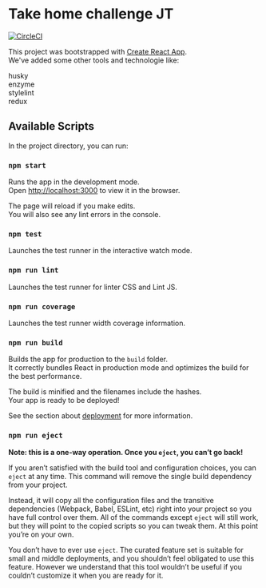 # Take home challenge JT

[![CircleCI](https://circleci.com/gh/GuillaumeBarreau/take-come-challenge-jt-react/tree/master.svg?style=svg)](https://circleci.com/gh/GuillaumeBarreau/take-come-challenge-jt-react/tree/master)

This project was bootstrapped with [Create React App](https://github.com/facebook/create-react-app).<br />
We've added some other tools and technologie like:

husky<br />
enzyme<br />
stylelint<br />
redux<br />

## Available Scripts

In the project directory, you can run:

### `npm start`

Runs the app in the development mode.<br />
Open [http://localhost:3000](http://localhost:3000) to view it in the browser.

The page will reload if you make edits.<br />
You will also see any lint errors in the console.

### `npm test`

Launches the test runner in the interactive watch mode.<br />

### `npm run lint`

Launches the test runner for linter CSS and Lint JS.<br />

### `npm run coverage`

Launches the test runner width coverage information.<br />

### `npm run build`

Builds the app for production to the `build` folder.<br />
It correctly bundles React in production mode and optimizes the build for the best performance.

The build is minified and the filenames include the hashes.<br />
Your app is ready to be deployed!

See the section about [deployment](https://facebook.github.io/create-react-app/docs/deployment) for more information.

### `npm run eject`

**Note: this is a one-way operation. Once you `eject`, you can’t go back!**

If you aren’t satisfied with the build tool and configuration choices, you can `eject` at any time. This command will remove the single build dependency from your project.

Instead, it will copy all the configuration files and the transitive dependencies (Webpack, Babel, ESLint, etc) right into your project so you have full control over them. All of the commands except `eject` will still work, but they will point to the copied scripts so you can tweak them. At this point you’re on your own.

You don’t have to ever use `eject`. The curated feature set is suitable for small and middle deployments, and you shouldn’t feel obligated to use this feature. However we understand that this tool wouldn’t be useful if you couldn’t customize it when you are ready for it.
